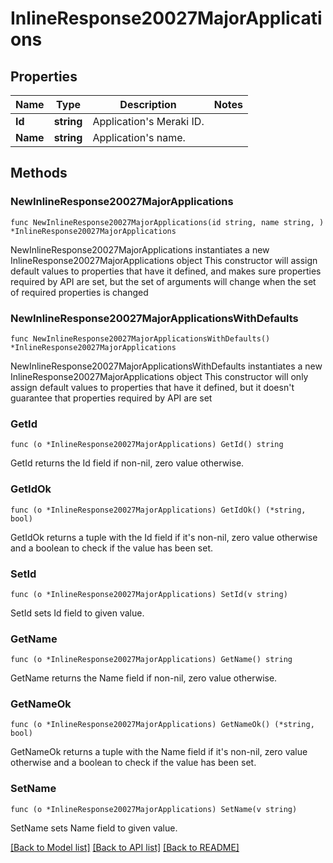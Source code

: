 # InlineResponse20027MajorApplications

## Properties

Name | Type | Description | Notes
------------ | ------------- | ------------- | -------------
**Id** | **string** | Application&#39;s Meraki ID. | 
**Name** | **string** | Application&#39;s name. | 

## Methods

### NewInlineResponse20027MajorApplications

`func NewInlineResponse20027MajorApplications(id string, name string, ) *InlineResponse20027MajorApplications`

NewInlineResponse20027MajorApplications instantiates a new InlineResponse20027MajorApplications object
This constructor will assign default values to properties that have it defined,
and makes sure properties required by API are set, but the set of arguments
will change when the set of required properties is changed

### NewInlineResponse20027MajorApplicationsWithDefaults

`func NewInlineResponse20027MajorApplicationsWithDefaults() *InlineResponse20027MajorApplications`

NewInlineResponse20027MajorApplicationsWithDefaults instantiates a new InlineResponse20027MajorApplications object
This constructor will only assign default values to properties that have it defined,
but it doesn't guarantee that properties required by API are set

### GetId

`func (o *InlineResponse20027MajorApplications) GetId() string`

GetId returns the Id field if non-nil, zero value otherwise.

### GetIdOk

`func (o *InlineResponse20027MajorApplications) GetIdOk() (*string, bool)`

GetIdOk returns a tuple with the Id field if it's non-nil, zero value otherwise
and a boolean to check if the value has been set.

### SetId

`func (o *InlineResponse20027MajorApplications) SetId(v string)`

SetId sets Id field to given value.


### GetName

`func (o *InlineResponse20027MajorApplications) GetName() string`

GetName returns the Name field if non-nil, zero value otherwise.

### GetNameOk

`func (o *InlineResponse20027MajorApplications) GetNameOk() (*string, bool)`

GetNameOk returns a tuple with the Name field if it's non-nil, zero value otherwise
and a boolean to check if the value has been set.

### SetName

`func (o *InlineResponse20027MajorApplications) SetName(v string)`

SetName sets Name field to given value.



[[Back to Model list]](../README.md#documentation-for-models) [[Back to API list]](../README.md#documentation-for-api-endpoints) [[Back to README]](../README.md)


